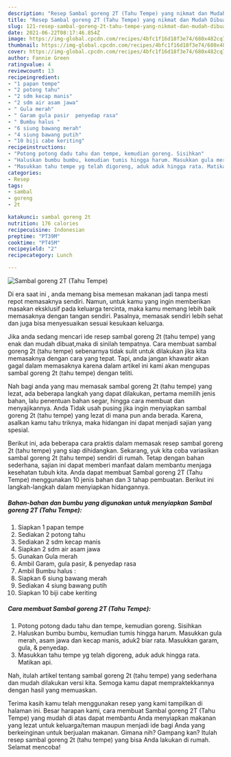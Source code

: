 ```yaml
---
description: "Resep Sambal goreng 2T (Tahu Tempe) yang nikmat dan Mudah Dibuat"
title: "Resep Sambal goreng 2T (Tahu Tempe) yang nikmat dan Mudah Dibuat"
slug: 121-resep-sambal-goreng-2t-tahu-tempe-yang-nikmat-dan-mudah-dibuat
date: 2021-06-22T08:17:46.854Z
image: https://img-global.cpcdn.com/recipes/4bfc1f16d18f3e74/680x482cq70/sambal-goreng-2t-tahu-tempe-foto-resep-utama.jpg
thumbnail: https://img-global.cpcdn.com/recipes/4bfc1f16d18f3e74/680x482cq70/sambal-goreng-2t-tahu-tempe-foto-resep-utama.jpg
cover: https://img-global.cpcdn.com/recipes/4bfc1f16d18f3e74/680x482cq70/sambal-goreng-2t-tahu-tempe-foto-resep-utama.jpg
author: Fannie Green
ratingvalue: 4
reviewcount: 13
recipeingredient:
- "1 papan tempe"
- "2 potong tahu"
- "2 sdm kecap manis"
- "2 sdm air asam jawa"
- " Gula merah"
- " Garam gula pasir  penyedap rasa"
- " Bumbu halus "
- "6 siung bawang merah"
- "4 siung bawang putih"
- "10 biji cabe keriting"
recipeinstructions:
- "Potong potong dadu tahu dan tempe, kemudian goreng. Sisihkan"
- "Haluskan bumbu bumbu, kemudian tumis hingga harum. Masukkan gula merah, asam jawa dan kecap manis, aduk2 biar rata. Masukkan garam, gula, &amp; penyedap."
- "Masukkan tahu tempe yg telah digoreng, aduk aduk hingga rata. Matikan api."
categories:
- Resep
tags:
- sambal
- goreng
- 2t

katakunci: sambal goreng 2t 
nutrition: 176 calories
recipecuisine: Indonesian
preptime: "PT39M"
cooktime: "PT45M"
recipeyield: "2"
recipecategory: Lunch

---
```



![Sambal goreng 2T (Tahu Tempe)](https://img-global.cpcdn.com/recipes/4bfc1f16d18f3e74/680x482cq70/sambal-goreng-2t-tahu-tempe-foto-resep-utama.jpg)

Di era  saat ini , anda memang bisa memesan makanan jadi tanpa mesti repot memasaknya sendiri. Namun, untuk kamu yang ingin memberikan masakan eksklusif pada keluarga tercinta, maka kamu memang lebih baik memasaknya dengan tangan sendiri. Pasalnya, memasak sendiri lebih sehat dan juga bisa menyesuaikan sesuai kesukaan keluarga.

Jika anda sedang mencari ide resep sambal goreng 2t (tahu tempe) yang enak dan mudah dibuat,maka di sinilah tempatnya. Cara membuat sambal goreng 2t (tahu tempe)  sebenarnya tidak sulit untuk dilakukan jika kita memasaknya dengan cara yang tepat. Tapi, anda jangan khawatir akan gagal dalam memasaknya 
karena dalam artikel ini kami akan mengupas sambal goreng 2t (tahu tempe) dengan teliti.  



Nah bagi anda yang mau memasak sambal goreng 2t (tahu tempe) yang lezat, ada beberapa langkah yang dapat dilakukan, pertama memilih jenis bahan, lalu penentuan bahan segar, hingga cara membuat dan menyajikannya. Anda Tidak usah pusing jika ingin menyiapkan sambal goreng 2t (tahu tempe) yang lezat di mana pun anda berada. Karena, asalkan kamu  tahu triknya, maka hidangan ini dapat menjadi sajian yang spesial.

Berikut ini, ada beberapa cara praktis  dalam memasak resep sambal goreng 2t (tahu tempe) yang siap dihidangkan. Sekarang, yuk kita coba variasikan sambal goreng 2t (tahu tempe) sendiri di rumah. Tetap dengan bahan sederhana, sajian ini dapat memberi manfaat dalam membantu menjaga kesehatan tubuh kita. Anda dapat membuat Sambal goreng 2T (Tahu Tempe) menggunakan 10 jenis bahan dan 3 tahap pembuatan. Berikut ini langkah-langkah dalam menyiapkan hidangannya.

<!--inarticleads1-->

##### Bahan-bahan dan bumbu yang digunakan untuk menyiapkan Sambal goreng 2T (Tahu Tempe):

1. Siapkan 1 papan tempe
1. Sediakan 2 potong tahu
1. Sediakan 2 sdm kecap manis
1. Siapkan 2 sdm air asam jawa
1. Gunakan  Gula merah
1. Ambil  Garam, gula pasir, &amp; penyedap rasa
1. Ambil  Bumbu halus :
1. Siapkan 6 siung bawang merah
1. Sediakan 4 siung bawang putih
1. Siapkan 10 biji cabe keriting




<!--inarticleads2-->

##### Cara membuat Sambal goreng 2T (Tahu Tempe):

1. Potong potong dadu tahu dan tempe, kemudian goreng. Sisihkan
1. Haluskan bumbu bumbu, kemudian tumis hingga harum. Masukkan gula merah, asam jawa dan kecap manis, aduk2 biar rata. Masukkan garam, gula, &amp; penyedap.
1. Masukkan tahu tempe yg telah digoreng, aduk aduk hingga rata. Matikan api.




Nah, itulah artikel tentang  sambal goreng 2t (tahu tempe)  yang sederhana dan mudah dilakukan versi kita. Semoga kamu dapat mempraktekkannya dengan hasil yang memuaskan. 

Terima kasih kamu telah menggunakan resep yang kami tampilkan di halaman ini. Besar harapan kami, cara membuat  Sambal goreng 2T (Tahu Tempe) yang mudah di atas dapat membantu Anda menyiapkan makanan yang lezat untuk keluarga/teman maupun menjadi ide bagi Anda yang berkeinginan untuk berjualan makanan. Gimana nih? Gampang kan? Itulah resep sambal goreng 2t (tahu tempe) yang bisa Anda lakukan di rumah. Selamat mencoba!

